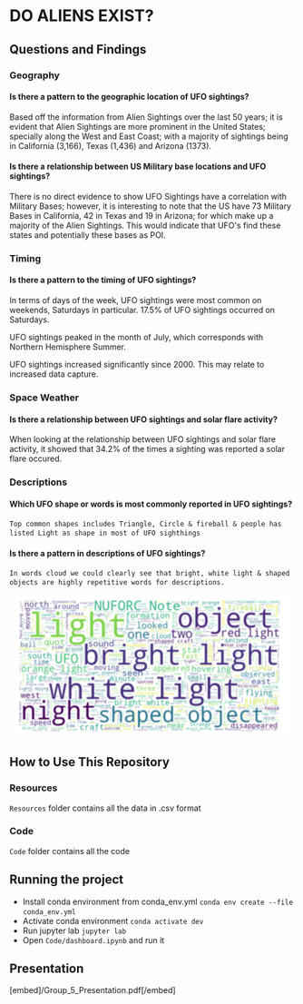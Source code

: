 # DO ALIENS EXIST?

## Questions and Findings
### Geography
#### Is there a pattern to the geographic location of UFO sightings?

Based off the information from Alien Sightings over the last 50 years; it is evident that Alien Sightings are more prominent in the United States; specially along the West and East Coast; with a majority of sightings being in California (3,166), Texas (1,436) and Arizona (1373).

#### Is there a relationship between US Military base locations and UFO sightings?
There is no direct evidence to show UFO Sightings have a correlation with Military Bases; however, it is interesting to note that the US have 73 Military Bases in California, 42 in Texas and 19 in Arizona; for which make up a majority of the Alien Sightings. This would indicate that UFO's find these states and potentially these bases as POI. 


### Timing
#### Is there a pattern to the timing of UFO sightings?
In terms of days of the week, UFO sightings were most common on weekends, Saturdays in particular. 17.5% of UFO sightings occurred on Saturdays.

UFO sightings peaked in the month of July, which corresponds with Northern Hemisphere Summer.

UFO sightings increased significantly since 2000. This may relate to increased data capture.

### Space Weather
#### Is there a relationship between UFO sightings and solar flare activity?
When looking at the relationship between UFO sightings and solar flare activity, it showed that 34.2% of the times a sighting was reported a solar flare occured.

### Descriptions
#### Which UFO shape or words is most commonly reported in UFO sightings?
```
Top common shapes includes Triangle, Circle & fireball & people has listed Light as shape in most of UFO sighthings
```

#### Is there a pattern in descriptions of UFO sightings?
```
In words cloud we could clearly see that bright, white light & shaped objects are highly repetitive words for descriptions.
```
![alt text](/Images/wordcloud.png)

## How to Use This Repository
### Resources
`Resources` folder contains all the data in .csv format

### Code
`Code` folder contains all the code

## Running the project

* Install conda environment from conda_env.yml
`conda env create --file conda_env.yml`
* Activate conda environment
`conda activate dev`
* Run jupyter lab
`jupyter lab`
* Open `Code/dashboard.ipynb` and run it


## Presentation

[embed]/Group_5_Presentation.pdf[/embed]